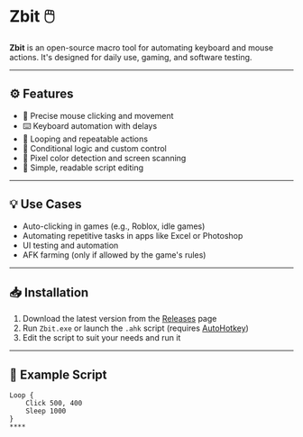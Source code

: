 # Zbit 🖱️  
**Zbit** is an open-source macro tool for automating keyboard and mouse actions. It's designed for daily use, gaming, and software testing.

---

## ⚙️ Features

- 🎯 Precise mouse clicking and movement  
- ⌨️ Keyboard automation with delays  
- 🔁 Looping and repeatable actions  
- 🧠 Conditional logic and custom control  
- 🎨 Pixel color detection and screen scanning  
- 💾 Simple, readable script editing

---

## 💡 Use Cases

- Auto-clicking in games (e.g., Roblox, idle games)  
- Automating repetitive tasks in apps like Excel or Photoshop  
- UI testing and automation  
- AFK farming (only if allowed by the game's rules)

---

## 📥 Installation

1. Download the latest version from the [Releases](#) page  
2. Run `Zbit.exe` or launch the `.ahk` script (requires [AutoHotkey](https://www.autohotkey.com/))  
3. Edit the script to suit your needs and run it

---

## 📜 Example Script

```ahk
Loop {
    Click 500, 400
    Sleep 1000
}
****

